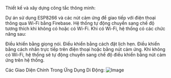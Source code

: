 Thiết kế và xây dựng công tắc thông minh:

Dự án sử dụng ESP8266 và các nút cảm ứng để giao tiếp với điện thoại thông qua Wi-Fi bằng Firebase. Hệ thống tự động chuyển sang chế độ tương thích khi không có hoặc có Wi-Fi. Khi có Wi-Fi, hệ thống có các chức năng sau:

Điều khiển bằng giọng nói. Điều khiển bằng cách đặt lịch hẹn. Điều khiển bằng cách nhấn trực tiếp trên điện thoại hoặc bằng nút cảm ứng. Khi không có Wi-Fi, hệ thống sẽ tự động chuyển sang chế độ điều khiển bằng nút cảm ứng trên hệ thống.



Các Giao Diện Chính Trong Ứng Dụng Di Động:
![Image](https://github.com/user-attachments/assets/4d41ab90-bf29-4d02-9511-ed8ad83581f1)
